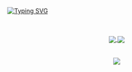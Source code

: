 
<br>
<br> 

[![Typing SVG](https://readme-typing-svg.herokuapp.com?font=Fira+Code&weight=300&size=50&duration=4000&pause=1000&color=4B0082&center=true&vCenter=true&random=false&width=1000&lines=Hello%2C+my+name+is+Gabriel;I'm+24+years+old;I'm+from+Brazil;Welcome%3A)](https://git.io/typing-svg)

<br>
<br>

<div align="center"> 

<a  href="https://www.linkedin.com/in/gabrlel-gomes/" target=_blank>
<img align="center" src="https://img.shields.io/badge/LinkedIn-0077B5?style=for-the-badge&logo=linkedin&logoColor=white">
</a>

<a href="mailto:gomesgabrielggs@gmail.com">
<img align="center" src="https://img.shields.io/badge/Gmail-D14836?style=for-the-badge&logo=gmail&logoColor=white">
</a>

</div>

<br>
<br>

<div align="center"> 

<img align="center" src="https://media1.tenor.com/m/lFCX6zJnNNMAAAAC/frieren-anime.gif">
</a>

</div>

